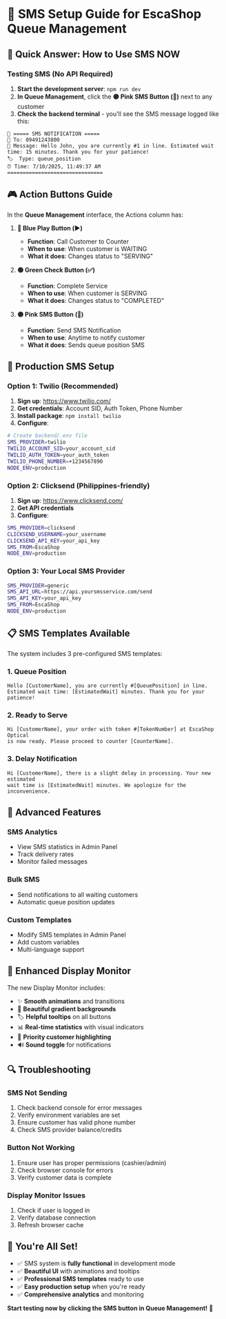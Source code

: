 # 📱 SMS Setup Guide for EscaShop Queue Management

## 🎯 **Quick Answer: How to Use SMS NOW**

### **Testing SMS (No API Required)**
1. **Start the development server**: `npm run dev`
2. **In Queue Management**, click the **🟣 Pink SMS Button (💬)** next to any customer
3. **Check the backend terminal** - you'll see the SMS message logged like this:

```
🔔 ===== SMS NOTIFICATION =====
📱 To: 09491243800
💬 Message: Hello John, you are currently #1 in line. Estimated wait time: 15 minutes. Thank you for your patience!
🏷️  Type: queue_position
⏰ Time: 7/10/2025, 11:49:37 AM
===============================
```

## 🎮 **Action Buttons Guide**

In the **Queue Management** interface, the Actions column has:

1. **🔵 Blue Play Button (▶️)** 
   - **Function**: Call Customer to Counter
   - **When to use**: When customer is WAITING
   - **What it does**: Changes status to "SERVING"

2. **🟢 Green Check Button (✅)** 
   - **Function**: Complete Service
   - **When to use**: When customer is SERVING
   - **What it does**: Changes status to "COMPLETED"

3. **🟣 Pink SMS Button (💬)** 
   - **Function**: Send SMS Notification
   - **When to use**: Anytime to notify customer
   - **What it does**: Sends queue position SMS

## 🚀 **Production SMS Setup**

### **Option 1: Twilio (Recommended)**
1. **Sign up**: https://www.twilio.com/
2. **Get credentials**: Account SID, Auth Token, Phone Number
3. **Install package**: `npm install twilio`
4. **Configure**:
```bash
# Create backend/.env file
SMS_PROVIDER=twilio
TWILIO_ACCOUNT_SID=your_account_sid
TWILIO_AUTH_TOKEN=your_auth_token
TWILIO_PHONE_NUMBER=+1234567890
NODE_ENV=production
```

### **Option 2: Clicksend (Philippines-friendly)**
1. **Sign up**: https://www.clicksend.com/
2. **Get API credentials**
3. **Configure**:
```bash
SMS_PROVIDER=clicksend
CLICKSEND_USERNAME=your_username
CLICKSEND_API_KEY=your_api_key
SMS_FROM=EscaShop
NODE_ENV=production
```

### **Option 3: Your Local SMS Provider**
```bash
SMS_PROVIDER=generic
SMS_API_URL=https://api.yoursmsservice.com/send
SMS_API_KEY=your_api_key
SMS_FROM=EscaShop
NODE_ENV=production
```

## 📋 **SMS Templates Available**

The system includes 3 pre-configured SMS templates:

### 1. **Queue Position**
```
Hello [CustomerName], you are currently #[QueuePosition] in line. 
Estimated wait time: [EstimatedWait] minutes. Thank you for your patience!
```

### 2. **Ready to Serve**
```
Hi [CustomerName], your order with token #[TokenNumber] at EscaShop Optical 
is now ready. Please proceed to counter [CounterName].
```

### 3. **Delay Notification**
```
Hi [CustomerName], there is a slight delay in processing. Your new estimated 
wait time is [EstimatedWait] minutes. We apologize for the inconvenience.
```

## 🔧 **Advanced Features**

### **SMS Analytics**
- View SMS statistics in Admin Panel
- Track delivery rates
- Monitor failed messages

### **Bulk SMS**
- Send notifications to all waiting customers
- Automatic queue position updates

### **Custom Templates**
- Modify SMS templates in Admin Panel
- Add custom variables
- Multi-language support

## 🎨 **Enhanced Display Monitor**

The new Display Monitor includes:
- ✨ **Smooth animations** and transitions
- 🎨 **Beautiful gradient backgrounds**
- 🏷️ **Helpful tooltips** on all buttons
- 📊 **Real-time statistics** with visual indicators
- 🎯 **Priority customer highlighting**
- 🔊 **Sound toggle** for notifications

## 🔍 **Troubleshooting**

### **SMS Not Sending**
1. Check backend console for error messages
2. Verify environment variables are set
3. Ensure customer has valid phone number
4. Check SMS provider balance/credits

### **Button Not Working**
1. Ensure user has proper permissions (cashier/admin)
2. Check browser console for errors
3. Verify customer data is complete

### **Display Monitor Issues**
1. Check if user is logged in
2. Verify database connection
3. Refresh browser cache

## 🎉 **You're All Set!**

- ✅ SMS system is **fully functional** in development mode
- ✅ **Beautiful UI** with animations and tooltips
- ✅ **Professional SMS templates** ready to use
- ✅ **Easy production setup** when you're ready
- ✅ **Comprehensive analytics** and monitoring

**Start testing now by clicking the SMS button in Queue Management!** 📱
